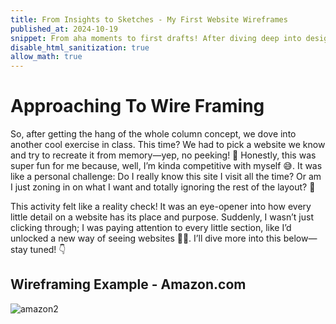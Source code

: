 ```yaml
---
title: From Insights to Sketches - My First Website Wireframes
published_at: 2024-10-19
snippet: From aha moments to first drafts! After diving deep into design essentials, I finally took a crack at my own wireframes. Here’s a behind-the-scenes look at my creative process, from messy scribbles to layouts I’m pretty proud of. Ready to see my journey?
disable_html_sanitization: true
allow_math: true
--- 
```


# Approaching To Wire Framing
So, after getting the hang of the whole column concept, we dove into another cool exercise in class. This time? We had to pick a website we know and try to recreate it from memory—yep, no peeking! 👀 Honestly, this was super fun for me because, well, I’m kinda competitive with myself 😅. It was like a personal challenge: Do I really know this site I visit all the time? Or am I just zoning in on what I want and totally ignoring the rest of the layout? 🤔

This activity felt like a reality check! It was an eye-opener into how every little detail on a website has its place and purpose. Suddenly, I wasn’t just clicking through; I was paying attention to every little section, like I’d unlocked a new way of seeing websites 🕵️‍♂️. I’ll dive more into this below—stay tuned! 👇

## Wireframing Example - Amazon.com
![amazon2](amawireframe.png)